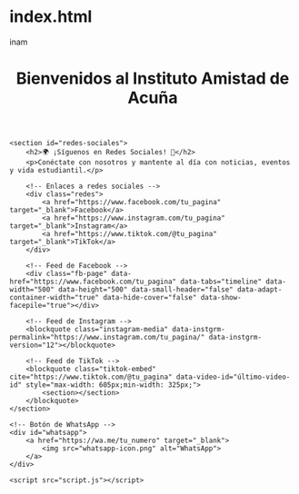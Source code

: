 # index.html
inam
<!DOCTYPE html>
<html lang="es">
<head>
    <meta charset="UTF-8">
    <meta name="viewport" content="width=device-width, initial-scale=1.0">
    <title>Instituto Amistad de Acuña</title>
    <link rel="stylesheet" href="styles.css">
    <script async src="https://www.instagram.com/embed.js"></script>
    <script async src="https://platform.twitter.com/widgets.js" charset="utf-8"></script>
</head>
<body>
    <header>
        <h1>Bienvenidos al Instituto Amistad de Acuña</h1>
    </header>
    
    <section id="redes-sociales">
        <h2>🌍 ¡Síguenos en Redes Sociales! 📲</h2>
        <p>Conéctate con nosotros y mantente al día con noticias, eventos y vida estudiantil.</p>
        
        <!-- Enlaces a redes sociales -->
        <div class="redes">
            <a href="https://www.facebook.com/tu_pagina" target="_blank">Facebook</a>
            <a href="https://www.instagram.com/tu_pagina" target="_blank">Instagram</a>
            <a href="https://www.tiktok.com/@tu_pagina" target="_blank">TikTok</a>
        </div>

        <!-- Feed de Facebook -->
        <div class="fb-page" data-href="https://www.facebook.com/tu_pagina" data-tabs="timeline" data-width="500" data-height="500" data-small-header="false" data-adapt-container-width="true" data-hide-cover="false" data-show-facepile="true"></div>
        
        <!-- Feed de Instagram -->
        <blockquote class="instagram-media" data-instgrm-permalink="https://www.instagram.com/tu_pagina/" data-instgrm-version="12"></blockquote>
        
        <!-- Feed de TikTok -->
        <blockquote class="tiktok-embed" cite="https://www.tiktok.com/@tu_pagina" data-video-id="último-video-id" style="max-width: 605px;min-width: 325px;">
            <section></section>
        </blockquote>
    </section>
    
    <!-- Botón de WhatsApp -->
    <div id="whatsapp">
        <a href="https://wa.me/tu_numero" target="_blank">
            <img src="whatsapp-icon.png" alt="WhatsApp">
        </a>
    </div>

    <script src="script.js"></script>
</body>
</html>
